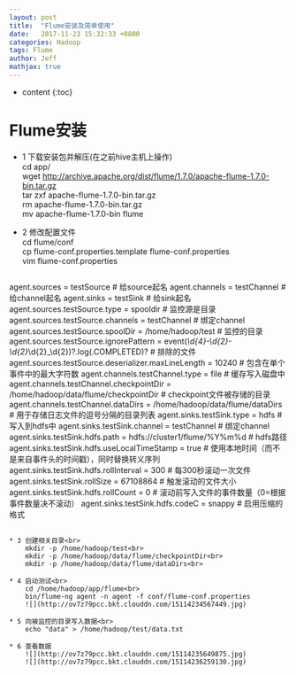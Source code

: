 ```yaml
---
layout: post
title:  "Flume安装及简单使用"
date:   2017-11-23 15:32:33 +0800
categories: Hadoop
tags: Flume
author: Jeff
mathjax: true
---
```


* content
{:toc}


# Flume安装
* 1 下载安装包并解压(在之前hive主机上操作)<br>
    cd app/<br>
    wget http://archive.apache.org/dist/flume/1.7.0/apache-flume-1.7.0-bin.tar.gz<br>
    tar zxf apache-flume-1.7.0-bin.tar.gz<br>
    rm apache-flume-1.7.0-bin.tar.gz<br>
    mv apache-flume-1.7.0-bin flume<br>
    
* 2 修改配置文件<br>
    cd flume/conf<br>
    cp flume-conf.properties.template flume-conf.properties<br>
    vim flume-conf.properties<br>
    ```xml
agent.sources = testSource   # 给source起名
agent.channels = testChannel # 给channel起名
agent.sinks = testSink       # 给sink起名
agent.sources.testSource.type = spooldir               # 监控源是目录
agent.sources.testSource.channels = testChannel        # 绑定channel
agent.sources.testSource.spoolDir = /home/hadoop/test  # 监控的目录
agent.sources.testSource.ignorePattern = event(_\d{4}\-\d{2}\-\d{2}_\d{2}_\d{2})?\.log(\.COMPLETED)? # 排除的文件
agent.sources.testSource.deserializer.maxLineLength = 10240  # 包含在单个事件中的最大字符数
agent.channels.testChannel.type = file  # 缓存写入磁盘中
agent.channels.testChannel.checkpointDir = /home/hadoop/data/flume/checkpointDir  # checkpoint文件被存储的目录
agent.channels.testChannel.dataDirs = /home/hadoop/data/flume/dataDirs  # 用于存储日志文件的逗号分隔的目录列表
agent.sinks.testSink.type = hdfs                               # 写入到hdfs中
agent.sinks.testSink.channel = testChannel                     # 绑定channel
agent.sinks.testSink.hdfs.path = hdfs://cluster1/flume/%Y%m%d  # hdfs路径
agent.sinks.testSink.hdfs.useLocalTimeStamp = true # 使用本地时间（而不是来自事件头的时间戳），同时替换转义序列
agent.sinks.testSink.hdfs.rollInterval = 300 # 每300秒滚动一次文件
agent.sinks.testSink.rollSize = 67108864     # 触发滚动的文件大小
agent.sinks.testSink.hdfs.rollCount = 0      # 滚动前写入文件的事件数量（0=根据事件数量决不滚动）
agent.sinks.testSink.hdfs.codeC = snappy     # 启用压缩的格式
```

* 3 创建相关目录<br>
    mkdir -p /home/hadoop/test<br>
    mkdir -p /home/hadoop/data/flume/checkpointDir<br>
    mkdir -p /home/hadoop/data/flume/dataDirs<br>
    
* 4 启动测试<br>
    cd /home/hadoop/app/flume<br>
    bin/flume-ng agent -n agent -f conf/flume-conf.properties
    ![](http://ov7z79pcc.bkt.clouddn.com/15114234567449.jpg)

* 5 向被监控的目录写入数据<br>
    echo "data" > /home/hadoop/test/data.txt
    
* 6 查看数据
    ![](http://ov7z79pcc.bkt.clouddn.com/15114235649875.jpg)
    ![](http://ov7z79pcc.bkt.clouddn.com/15114236259130.jpg)

    


